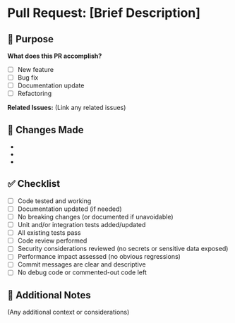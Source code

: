 # Pull Request: [Brief Description]

## 🎯 Purpose
**What does this PR accomplish?**
- [ ] New feature
- [ ] Bug fix
- [ ] Documentation update
- [ ] Refactoring

**Related Issues:** (Link any related issues)

## 🔧 Changes Made
- 
- 
- 

## ✅ Checklist
- [ ] Code tested and working
- [ ] Documentation updated (if needed)
- [ ] No breaking changes (or documented if unavoidable)
- [ ] Unit and/or integration tests added/updated
- [ ] All existing tests pass
- [ ] Code review performed
- [ ] Security considerations reviewed (no secrets or sensitive data exposed)
- [ ] Performance impact assessed (no obvious regressions)
- [ ] Commit messages are clear and descriptive
- [ ] No debug code or commented-out code left

## 📝 Additional Notes
(Any additional context or considerations)